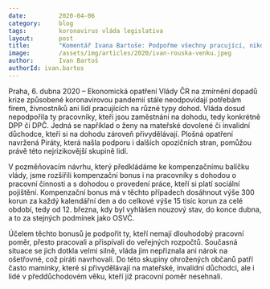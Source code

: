 ```yaml
---
date:         2020-04-06
category:     blog
tags:         koronavirus vláda legislativa
layout:       post
title:        "Komentář Ivana Bartoše: Podpořme všechny pracující, nikdo nesmí padnout na dno"
image:        /assets/img/articles/2020/ivan-rouska-venku.jpeg
author:       Ivan Bartoš
authorId: ivan.bartos
--- 
```



 
Praha, 6. dubna 2020 – Ekonomická opatření Vlády ČR na zmírnění dopadů krize způsobené koronavirovou pandemií stále neodpovídají potřebám firem, živnostníků ani lidí pracujících na různé typy dohod. Vláda dosud nepodpořila ty pracovníky, kteří jsou zaměstnání na dohodu, tedy konkrétně DPP či DPČ. Jedná se například o ženy na mateřské dovolené či invalidní důchodce, kteří si na dohodu zároveň přivydělávají.  Plošná opatření navržená Piráty, která našla podporu i dalších opozičních stran, pomůžou právě této nejrizikovější skupině lidí.
 
V pozměňovacím návrhu, který předkládáme ke kompenzačnímu balíčku vlády, jsme rozšířili kompenzační bonus i na pracovníky s dohodou o pracovní činnosti a s dohodou o provedení práce, kteří si platí sociální pojištění. Kompenzační bonus má v těchto případech dosáhnout výše 300 korun za každý kalendářní den a do celkové výše 15 tisíc korun za celé období, tedy od 12. března, kdy byl vyhlášen nouzový stav, do konce dubna, a to za stejných podmínek jako OSVČ.
 
Účelem těchto bonusů je podpořit ty, kteří nemají dlouhodobý pracovní poměr, přesto pracovali a přispívali do veřejných rozpočtů. Současná situace se jich dotkla velmi silně, vláda jim nepřiznala ani nárok na ošetřovné, což piráti navrhovali. Do této skupiny ohrožených občanů patří často maminky, které si přivydělávají na mateřské, invalidní důchodci, ale i lidé v předdůchodovém věku, kteří již pracovní poměr nesehnali. 
